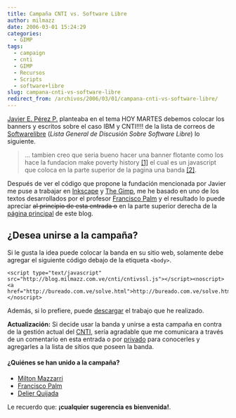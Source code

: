 ```yaml
---
title: Campaña CNTI vs. Software Libre
author: milmazz
date: 2006-03-01 15:24:29
categories:
  - GIMP
tags:
  - campaign
  - cnti
  - GIMP
  - Recursos
  - Scripts
  - software+libre
slug: campana-cnti-vs-software-libre
redirect_from: /archivos/2006/03/01/campana-cnti-vs-software-libre/
---
```


[Javier E. Pérez P.](http://dvst.blogspot.com/) planteaba en el tema HOY MARTES debemos colocar los banners y escritos sobre el caso IBM y CNTI!!!! de la lista de correos de [Softwarelibre](http://solve.net.ve/cgi-bin/mailman/listinfo/softwarelibre) (_Lista General de Discusión Sobre Software Libre_) lo siguiente.

> ... tambien creo que seria bueno hacer una banner flotante como los hace
la fundacion make poverty history [[1]](http://www.makepovertyhistory.org/getinvolved/) el cual es un javascript que
coloca en la parte superior de la pagina una banda [[2]](http://dvst.blogspot.com/).

Después de ver el código que propone la fundación mencionada por Javier me puse a trabajar en [Inkscape](http://inkscape.org/) y [The Gimp](http://gimp.org/), me he basado en uno de los textos desarrollados por el profesor [Francisco Palm](http://ieac.faces.ula.ve/mapologo) y el resultado lo puede apreciar <del>al principio de esta entrada o</del> en la parte superior derecha de la [página principal](http://blog.milmazz.com.ve) de este blog.

## ¿Desea unirse a la campaña?

Si le gusta la idea puede colocar la banda en su sitio web, solamente debe agregar el siguiente código debajo de la etiqueta `<body>`.

    <script type="text/javascript"
    src="http://blog.milmazz.com.ve/cnti/cntivssl.js"></script><noscript><a
    href="http://bureado.com.ve/solve.html">http://bureado.com.ve/solve.html</a></noscript>

Además, si lo prefiere, puede [descargar](http://blog.milmazz.com.ve/cnti/cnti.tbz) el trabajo que he realizado.

**Actualización:** Si decide usar la banda y unirse a esta campaña en contra de la gestión actual del [CNTI](http://www.cnti.ve/), sería agradable que me comunicara a través de un comentario en esta entrada o por [privado](http://blog.milmazz.com.ve/contacto)  para conocerles y agregarles a la lista de sitios que poseen la banda.

#### ¿Quiénes se han unido a la campaña?

  * [Milton Mazzarri](http://blog.milmazz.com.ve)
  * [Francisco Palm](http://ieac.faces.ula.ve/mapologo/)
  * [Delier Quijada](http://gusl.org.ve/~yahveh/)

Le recuerdo que: **¡cualquier sugerencia es bienvenida!**.
